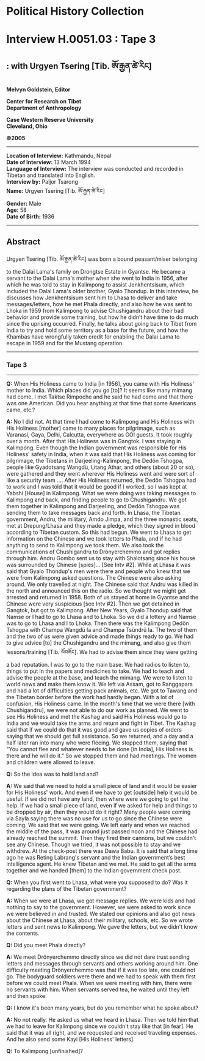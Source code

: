# Political History Collection  
# Interview H.0051.03 : Tape 3  
##  : with Urgyen Tsering [Tib. ཨོ་རྒྱན་ཚེ་རིང]  
  
**Melvyn Goldstein, Editor**  

**Center for Research on Tibet**  
**Department of Anthropology**  

**Case Western Reserve University**  
**Cleveland, Ohio**  

**©2005**  

---  
**Location of Interview:** Kathmandu, Nepal  
**Date of Interview:** 13 March 1994  
**Language of Interview:** The interview was conducted and recorded in Tibetan and translated into English.  
**Interview by:** Paljor Tsarong  
**Name:** Urgyen Tsering [Tib. ཨོ་རྒྱན་ཚེ་རིང]  
**Gender:** Male  
**Age:** 58  
**Date of Birth:** 1936  
  
---  
## Abstract  

 Urgyen Tsering [Tib. ཨོ་རྒྱན་ཚེ་རིང] was born a bound peasant/miser belonging to the Dalai Lama's family on Drongtse Estate in Gyantse. He became a servant to the Dalai Lama's mother when she went to India in 1956, after which he was told to stay in Kalimpong to assist Jenkhentsisum, which included the Dalai Lama's older brother, Gyalo Thondup. In this interview, he discusses how Jenkhentsisum sent him to Lhasa to deliver and take messages/letters, how he met Phala directly, and also how he was sent to Lhoka in 1959 from Kalimpong to advise Chushigandru about their bad behavior and provide some training, but how he didn’t have time to do much since the uprising occurred. Finally, he talks about going back to Tibet from India to try and hold some territory as a base for the future, and how the Khambas have wrongfully taken credit for enabling the Dalai Lama to escape in 1959 and for the Mustang operation.   

---  
### Tape 3  

---

**Q:**  When His Holiness came to India [in 1956], you came with His Holiness' mother to India. Which places did you go [to]? It seems like many mimang had come. I met Taktse Rimpoche and he said he had come and that there was one American. Did you hear anything at that time that some Americans came, etc.?   

**A:**  No I did not. At that time I had come to Kalimpong and His Holiness with His Holiness [mother] came to many places for pilgrimage, such as Varanasi, Gaya, Delhi, Calcutta, everywhere as GOI guests. It took roughly over a month. After that His Holiness was in Gangtok. I was staying in Kalimpong. Even though the Indian government was responsible for His Holiness' safety in India, when it was said that His Holiness was coming for pilgrimage, the Tibetans in Darjeeling-Kalimpong, the Dedön Tshogpa, people like Gyadotsang Wangdü, Litang Athar, and others (about 20 or so), were gathered and they went wherever His Holiness went and were sort of like a security team .... After His Holiness returned, the Dedön Tshogpa had to work and I was told that it would be good if I worked, so I was kept at Yabshi [House] in Kalimpong. What we were doing was taking messages to Kalimpong and back, and finding people to go to Chushigandru. We got them together in Kalimpong and Darjeeling, and Dedön Tshogpa was sending them to take messages back and forth. In Lhasa, the Tibetan government, Andru, the military, Amdo Jimpa, and the three monastic seats, met at Drepung/Lhasa and they made a pledge, which they signed in blood according to Tibetan custom. So this had begun. We went to Lhasa to get information on the Chinese and we took letters to Phala, and if he had anything to send to Kalimpong we took them. We also took the communications of Chushigandru to Drönyerchemmo and got replies through him. Andru Gombo sent us to stay with Shalotsang since his house was surrounded by Chinese [spies]... [See Intv #2]. While at Lhasa it was said that Gyalo Thondup's men were there and people who knew that we were from Kalimpong asked questions. The Chinese were also asking around. We only travelled at night. The Chinese said that Andru was killed in the north and announced this on the radio. So we thought we might get arrested and returned in 1958. Both of us stayed at home in Gyantse and the Chinese were very suspicious [see Intv #2]. Then we got detained in Gangtok, but got to Kalimpong. After New Years, Gyalo Thondup said that Namse or I had to go to Lhasa and to Lhoka. So we did a lottery and Namse was to go to Lhasa and I to Lhoka. Then there was the Kalimpong Dedön Tshogpa with Champa Wangdü la and Champa Tsündrü la. The two of them and the two of us were given advice and made things ready to go. We had to give advice [to] the Chushigandru and the mimang, and also give them lessons/training [Tib. ལོབཇོང]. We had to advise them since they were getting a bad reputation. I was to go to the main base. We had radios to listen to, things to put in the papers and medicines to take. We had to teach and advise the people at the base, and teach the mimang. We were to listen to world news and make them know it. We left via Assam, got to Ranggapara and had a lot of difficulties getting pack animals, etc. We got to Tawang and the Tibetan border before the work had hardly began. With a lot of confusion, His Holiness came. In the month's time that we were there [with Chushigandru], we were not able to do our work as planned. We went to see His Holiness and met the Kashag and said His Holiness would go to India and we would take the arms and return and fight in Tibet. The Kashag said that if we could do that it was good and gave us copies of orders saying that we should get full assistance. So we returned, and a day and a half later ran into many who were fleeing. We stopped them, saying that "You cannot flee and whatever needs to be done [in India], His Holiness is there and he will do it." So we stopped them and had meetings. The women and children were allowed to leave.   

**Q:**  So the idea was to hold land and?   

**A:**  We said that we need to hold a small piece of land and it would be easier for His Holiness' work. And even if we have to get [outside] help it would be useful. If we did not have any land, then where were we going to get the help. If we had a small piece of land, even if we asked for help and things to be dropped by air, then they would do it right? Many people were coming via Sayla saying there was no use for us to go since the Chinese were coming. We said that we were going. We left early and when we reached the middle of the pass, it was around just passed noon and the Chinese had already reached the summit. Then they fired their cannons, but we couldn't see any Chinese. Though we tried, it was not possible to stay and we withdrew. At the check-post there was Dawa Babu. It is said that a long time ago he was Reting Labrang's servant and the Indian government’s best intelligence agent. He knew Tibetan and we met. He said to get all the arms together and we handed [them] to the Indian government check post.   

**Q:**  When you first went to Lhasa, what were you supposed to do? Was it regarding the plans of the Tibetan government?   

**A:**  When we were at Lhasa, we got message replies. We were kids and had nothing to say to the government. However, we were asked to work since we were believed in and trusted. We stated our opinions and also got news about the Chinese at Lhasa, about their military, schools, etc. So we wrote letters and sent news to Kalimpong. We gave the letters, but we didn't know the contents.   

**Q:**  Did you meet Phala directly?   

**A:**  We meet Drönyerchemmo directly since we did not dare trust sending letters and messages through servants and others working around him. One difficulty meeting Drönyerchemmo was that if it was too late, one could not go. The bodyguard soldiers were there and we had to speak with them first before we could meet Phala. When we were meeting with him, there were no servants with him. When servants served tea, he waited until they left and then spoke.   

**Q:**  I know it's been many years, but do you remember what he spoke about?   

**A:**  No not really. He asked us what we heard in Lhasa. Then we told him that we had to leave for Kalimpong since we couldn't stay like that [in fear]. He said that it was all right, and we requested and received traveling expenses. And he also send some Kayi [His Holiness' letters].   

**Q:**  To Kalimpong [unfinished]?  

